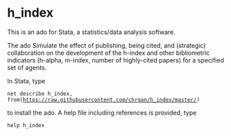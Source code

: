 # h_index
This is an ado for Stata, a statistics/data analysis software.

The ado Simulate the effect of publishing, being cited, and (strategic) collaboration on the development of the h-index and other bibliometric indicators (h-alpha, m-index, number of highly-cited papers) for a specified set of agents.

In Stata, type 

<code>net describe h_index, from(https://raw.githubusercontent.com/chrgan/h_index/master/) </code>

to install the ado. A help file including references is provided, type 

<code>help h_index</code>
